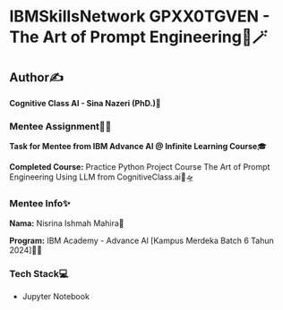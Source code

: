# IBMSkillsNetwork GPXX0TGVEN - The Art of Prompt Engineering🌈🪄 

## Author✍️

**Cognitive Class AI - Sina Nazeri (PhD.)💎**

### Mentee Assignment📝📂

**Task for Mentee from IBM Advance AI @ Infinite Learning Course**🎓

**Completed Course:** Practice Python Project Course The Art of Prompt Engineering Using LLM from CognitiveClass.ai🔭🛸

### Mentee Info✨

**Nama:** Nisrina Ishmah Mahira🧕

**Program:** IBM Academy - Advance Al [Kampus Merdeka Batch 6 Tahun 2024]🏫🎉

### Tech Stack💻

* Jupyter Notebook
